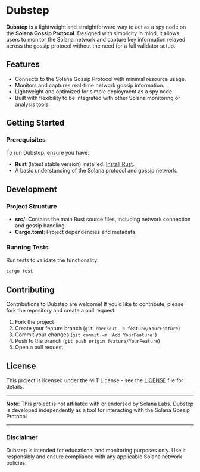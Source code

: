 # Dubstep

**Dubstep** is a lightweight and straightforward way to act as a spy node on the **Solana Gossip Protocol**. Designed with simplicity in mind, it allows users to monitor the Solana network and capture key information relayed across the gossip protocol without the need for a full validator setup. 

## Features

- Connects to the Solana Gossip Protocol with minimal resource usage.
- Monitors and captures real-time network gossip information.
- Lightweight and optimized for simple deployment as a spy node.
- Built with flexibility to be integrated with other Solana monitoring or analysis tools.

## Getting Started

### Prerequisites

To run Dubstep, ensure you have:

- **Rust** (latest stable version) installed. [Install Rust](https://www.rust-lang.org/tools/install).
- A basic understanding of the Solana protocol and gossip network.

## Development

### Project Structure

- **src/**: Contains the main Rust source files, including network connection and gossip handling.
- **Cargo.toml**: Project dependencies and metadata.

### Running Tests

Run tests to validate the functionality:

```bash
cargo test
```

## Contributing

Contributions to Dubstep are welcome! If you’d like to contribute, please fork the repository and create a pull request.

1. Fork the project
2. Create your feature branch (`git checkout -b feature/YourFeature`)
3. Commit your changes (`git commit -m 'Add YourFeature'`)
4. Push to the branch (`git push origin feature/YourFeature`)
5. Open a pull request

## License

This project is licensed under the MIT License - see the [LICENSE](LICENSE) file for details.

---

**Note**: This project is not affiliated with or endorsed by Solana Labs. Dubstep is developed independently as a tool for interacting with the Solana Gossip Protocol.

---

### Disclaimer

Dubstep is intended for educational and monitoring purposes only. Use it responsibly and ensure compliance with any applicable Solana network policies.
